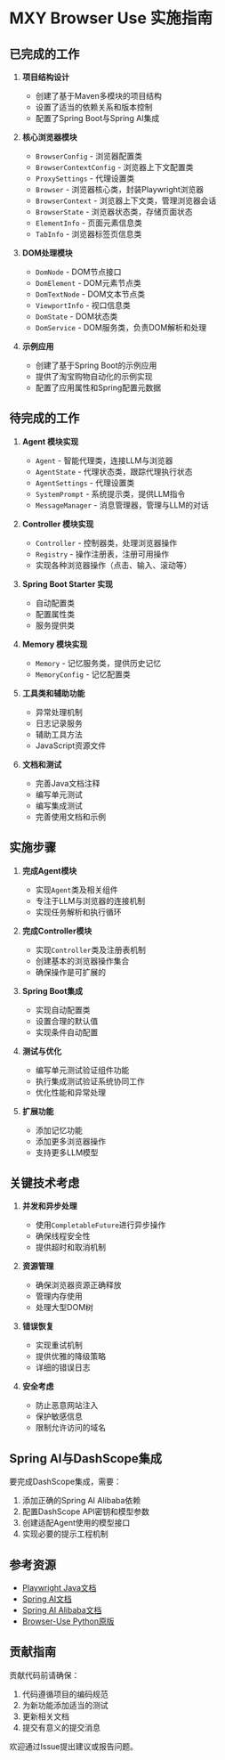 # MXY Browser Use 实施指南

## 已完成的工作

1. **项目结构设计**
   - 创建了基于Maven多模块的项目结构
   - 设置了适当的依赖关系和版本控制
   - 配置了Spring Boot与Spring AI集成

2. **核心浏览器模块**
   - `BrowserConfig` - 浏览器配置类
   - `BrowserContextConfig` - 浏览器上下文配置类
   - `ProxySettings` - 代理设置类
   - `Browser` - 浏览器核心类，封装Playwright浏览器
   - `BrowserContext` - 浏览器上下文类，管理浏览器会话
   - `BrowserState` - 浏览器状态类，存储页面状态
   - `ElementInfo` - 页面元素信息类
   - `TabInfo` - 浏览器标签页信息类

3. **DOM处理模块**
   - `DomNode` - DOM节点接口
   - `DomElement` - DOM元素节点类
   - `DomTextNode` - DOM文本节点类
   - `ViewportInfo` - 视口信息类
   - `DomState` - DOM状态类
   - `DomService` - DOM服务类，负责DOM解析和处理

4. **示例应用**
   - 创建了基于Spring Boot的示例应用
   - 提供了淘宝购物自动化的示例实现
   - 配置了应用属性和Spring配置元数据

## 待完成的工作

1. **Agent 模块实现**
   - `Agent` - 智能代理类，连接LLM与浏览器
   - `AgentState` - 代理状态类，跟踪代理执行状态
   - `AgentSettings` - 代理设置类
   - `SystemPrompt` - 系统提示类，提供LLM指令
   - `MessageManager` - 消息管理器，管理与LLM的对话

2. **Controller 模块实现**
   - `Controller` - 控制器类，处理浏览器操作
   - `Registry` - 操作注册表，注册可用操作
   - 实现各种浏览器操作（点击、输入、滚动等）

3. **Spring Boot Starter 实现**
   - 自动配置类
   - 配置属性类
   - 服务提供类

4. **Memory 模块实现**
   - `Memory` - 记忆服务类，提供历史记忆
   - `MemoryConfig` - 记忆配置类

5. **工具类和辅助功能**
   - 异常处理机制
   - 日志记录服务
   - 辅助工具方法
   - JavaScript资源文件

6. **文档和测试**
   - 完善Java文档注释
   - 编写单元测试
   - 编写集成测试
   - 完善使用文档和示例

## 实施步骤

1. **完成Agent模块**
   - 实现`Agent`类及相关组件
   - 专注于LLM与浏览器的连接机制
   - 实现任务解析和执行循环

2. **完成Controller模块**
   - 实现`Controller`类及注册表机制
   - 创建基本的浏览器操作集合
   - 确保操作是可扩展的

3. **Spring Boot集成**
   - 实现自动配置类
   - 设置合理的默认值
   - 实现条件自动配置

4. **测试与优化**
   - 编写单元测试验证组件功能
   - 执行集成测试验证系统协同工作
   - 优化性能和异常处理

5. **扩展功能**
   - 添加记忆功能
   - 添加更多浏览器操作
   - 支持更多LLM模型

## 关键技术考虑

1. **并发和异步处理**
   - 使用`CompletableFuture`进行异步操作
   - 确保线程安全性
   - 提供超时和取消机制

2. **资源管理**
   - 确保浏览器资源正确释放
   - 管理内存使用
   - 处理大型DOM树

3. **错误恢复**
   - 实现重试机制
   - 提供优雅的降级策略
   - 详细的错误日志

4. **安全考虑**
   - 防止恶意网站注入
   - 保护敏感信息
   - 限制允许访问的域名

## Spring AI与DashScope集成

要完成DashScope集成，需要：

1. 添加正确的Spring AI Alibaba依赖
2. 配置DashScope API密钥和模型参数
3. 创建适配Agent使用的模型接口
4. 实现必要的提示工程机制

## 参考资源

- [Playwright Java文档](https://playwright.dev/java/)
- [Spring AI文档](https://docs.spring.io/spring-ai/reference/)
- [Spring AI Alibaba文档](https://github.com/alibaba/spring-cloud-alibaba/tree/2023.x/spring-cloud-alibaba-ai)
- [Browser-Use Python原版](https://github.com/browser-use/browser-use)

## 贡献指南

贡献代码前请确保：

1. 代码遵循项目的编码规范
2. 为新功能添加适当的测试
3. 更新相关文档
4. 提交有意义的提交消息

欢迎通过Issue提出建议或报告问题。 
